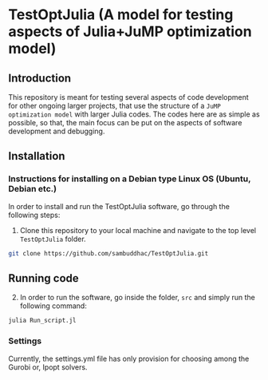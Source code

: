 # TestOptJulia (A model for testing aspects of Julia+JuMP optimization model)

## Introduction

This repository is meant for testing several aspects of code development for other ongoing larger projects, that use the structure of a `JuMP optimization model` with larger Julia codes. The codes here are as simple as possible, so that, the main focus can be put on the aspects of software development and debugging.

## Installation
### Instructions for installing on a Debian type Linux OS (Ubuntu, Debian etc.)
In order to install and run the TestOptJulia software, go through the following steps: 
1. Clone this repository to your local machine and navigate to the top level `TestOptJulia` folder.

```sh
git clone https://github.com/sambuddhac/TestOptJulia.git
```
## Running code
2. In order to run the software, go inside the folder, `src` and simply run the following command:

```sh
julia Run_script.jl
```
### Settings
Currently, the settings.yml file has only provision for choosing among the Gurobi or, Ipopt solvers.

